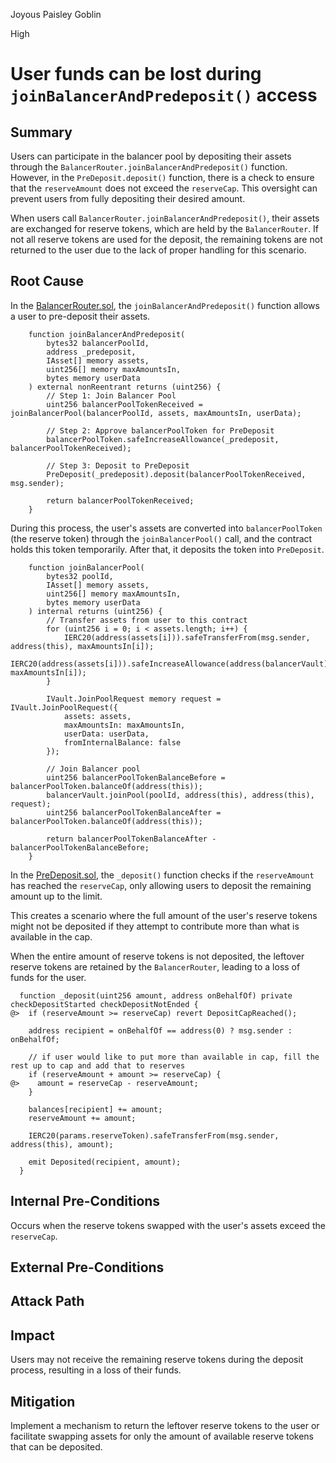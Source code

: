 Joyous Paisley Goblin

High

# User funds can be lost during `joinBalancerAndPredeposit()` access

## Summary

Users can participate in the balancer pool by depositing their assets through the `BalancerRouter.joinBalancerAndPredeposit()` function. However, in the `PreDeposit.deposit()` function, there is a check to ensure that the `reserveAmount` does not exceed the `reserveCap`. This oversight can prevent users from fully depositing their desired amount.

When users call `BalancerRouter.joinBalancerAndPredeposit()`, their assets are exchanged for reserve tokens, which are held by the `BalancerRouter`. If not all reserve tokens are used for the deposit, the remaining tokens are not returned to the user due to the lack of proper handling for this scenario.

## Root Cause

In the [BalancerRouter.sol](https://github.com/sherlock-audit/2024-12-plaza-finance/blob/14a962c52a8f4731bbe4655a2f6d0d85e144c7c2/plaza-evm/src/BalancerRouter.sol#L23-L40), the `joinBalancerAndPredeposit()` function allows a user to pre-deposit their assets.

```solidity
    function joinBalancerAndPredeposit(
        bytes32 balancerPoolId,
        address _predeposit,
        IAsset[] memory assets,
        uint256[] memory maxAmountsIn,
        bytes memory userData
    ) external nonReentrant returns (uint256) {
        // Step 1: Join Balancer Pool
        uint256 balancerPoolTokenReceived = joinBalancerPool(balancerPoolId, assets, maxAmountsIn, userData);

        // Step 2: Approve balancerPoolToken for PreDeposit
        balancerPoolToken.safeIncreaseAllowance(_predeposit, balancerPoolTokenReceived);

        // Step 3: Deposit to PreDeposit
        PreDeposit(_predeposit).deposit(balancerPoolTokenReceived, msg.sender);

        return balancerPoolTokenReceived;
    }
```

During this process, the user's assets are converted into `balancerPoolToken` (the reserve token) through the `joinBalancerPool()` call, and the contract holds this token temporarily. After that, it deposits the token into `PreDeposit`.

```solidity
    function joinBalancerPool(
        bytes32 poolId,
        IAsset[] memory assets,
        uint256[] memory maxAmountsIn,
        bytes memory userData
    ) internal returns (uint256) {
        // Transfer assets from user to this contract
        for (uint256 i = 0; i < assets.length; i++) {
            IERC20(address(assets[i])).safeTransferFrom(msg.sender, address(this), maxAmountsIn[i]);
            IERC20(address(assets[i])).safeIncreaseAllowance(address(balancerVault), maxAmountsIn[i]);
        }

        IVault.JoinPoolRequest memory request = IVault.JoinPoolRequest({
            assets: assets,
            maxAmountsIn: maxAmountsIn,
            userData: userData,
            fromInternalBalance: false
        });

        // Join Balancer pool
        uint256 balancerPoolTokenBalanceBefore = balancerPoolToken.balanceOf(address(this));
        balancerVault.joinPool(poolId, address(this), address(this), request);
        uint256 balancerPoolTokenBalanceAfter = balancerPoolToken.balanceOf(address(this));

        return balancerPoolTokenBalanceAfter - balancerPoolTokenBalanceBefore;
    }
```

In the [PreDeposit.sol](https://github.com/sherlock-audit/2024-12-plaza-finance/blob/14a962c52a8f4731bbe4655a2f6d0d85e144c7c2/plaza-evm/src/PreDeposit.sol#L125), the `_deposit()` function checks if the `reserveAmount` has reached the `reserveCap`, only allowing users to deposit the remaining amount up to the limit.

This creates a scenario where the full amount of the user's reserve tokens might not be deposited if they attempt to contribute more than what is available in the cap.

When the entire amount of reserve tokens is not deposited, the leftover reserve tokens are retained by the `BalancerRouter`, leading to a loss of funds for the user.

```solidity
  function _deposit(uint256 amount, address onBehalfOf) private checkDepositStarted checkDepositNotEnded {
@>  if (reserveAmount >= reserveCap) revert DepositCapReached();

    address recipient = onBehalfOf == address(0) ? msg.sender : onBehalfOf;

    // if user would like to put more than available in cap, fill the rest up to cap and add that to reserves
    if (reserveAmount + amount >= reserveCap) {
@>    amount = reserveCap - reserveAmount;
    }

    balances[recipient] += amount;
    reserveAmount += amount;

    IERC20(params.reserveToken).safeTransferFrom(msg.sender, address(this), amount);

    emit Deposited(recipient, amount);
  }
```

## Internal Pre-Conditions

Occurs when the reserve tokens swapped with the user's assets exceed the `reserveCap`.

## External Pre-Conditions


## Attack Path


## Impact

Users may not receive the remaining reserve tokens during the deposit process, resulting in a loss of their funds.

## Mitigation

Implement a mechanism to return the leftover reserve tokens to the user or facilitate swapping assets for only the amount of available reserve tokens that can be deposited.

